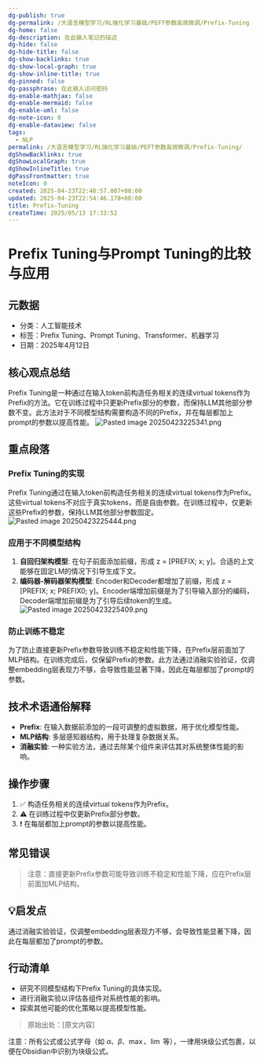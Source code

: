```yaml
---
dg-publish: true
dg-permalink: /大语言模型学习/RL强化学习基础/PEFT参数高效微调/Prefix-Tuning
dg-home: false
dg-description: 在此输入笔记的描述
dg-hide: false
dg-hide-title: false
dg-show-backlinks: true
dg-show-local-graph: true
dg-show-inline-title: true
dg-pinned: false
dg-passphrase: 在此输入访问密码
dg-enable-mathjax: false
dg-enable-mermaid: false
dg-enable-uml: false
dg-note-icon: 0
dg-enable-dataview: false
tags:
  - NLP
permalink: /大语言模型学习/RL强化学习基础/PEFT参数高效微调/Prefix-Tuning/
dgShowBacklinks: true
dgShowLocalGraph: true
dgShowInlineTitle: true
dgPassFrontmatter: true
noteIcon: 0
created: 2025-04-23T22:48:57.007+08:00
updated: 2025-04-23T22:54:46.178+08:00
title: Prefix-Tuning
createTime: 2025/05/13 17:33:52
---
```




# Prefix Tuning与Prompt Tuning的比较与应用

## 元数据
- 分类：人工智能技术
- 标签：Prefix Tuning、Prompt Tuning、Transformer、机器学习
- 日期：2025年4月12日


## 核心观点总结
Prefix Tuning是一种通过在输入token前构造任务相关的连续virtual tokens作为Prefix的方法。它在训练过程中只更新Prefix部分的参数，而保持LLM其他部分参数不变。此方法对于不同模型结构需要构造不同的Prefix，并在每层都加上prompt的参数以提高性能。
![Pasted image 20250423225341.png](/img/user/%E9%99%84%E4%BB%B6/Pasted%20image%2020250423225341.png)


## 重点段落

### Prefix Tuning的实现
Prefix Tuning通过在输入token前构造任务相关的连续virtual tokens作为Prefix。这些virtual tokens不对应于真实tokens，而是自由参数。在训练过程中，仅更新这些Prefix的参数，保持LLM其他部分参数固定。
![Pasted image 20250423225444.png](/img/user/%E9%99%84%E4%BB%B6/Pasted%20image%2020250423225444.png)


### 应用于不同模型结构
1. **自回归架构模型**: 在句子前面添加前缀，形成 z = [PREFIX; x; y]。合适的上文能够在固定LM的情况下引导生成下文。
2. **编码器-解码器架构模型**: Encoder和Decoder都增加了前缀，形成 z = [PREFIX; x; PREFIX0; y]。Encoder端增加前缀是为了引导输入部分的编码，Decoder端增加前缀是为了引导后续token的生成。
![Pasted image 20250423225409.png](/img/user/%E9%99%84%E4%BB%B6/Pasted%20image%2020250423225409.png)


### 防止训练不稳定
为了防止直接更新Prefix参数导致训练不稳定和性能下降，在Prefix层前面加了MLP结构。在训练完成后，仅保留Prefix的参数。此方法通过消融实验验证，仅调整embedding层表现力不够，会导致性能显著下降，因此在每层都加了prompt的参数。


## 技术术语通俗解释
- **Prefix**: 在输入数据前添加的一段可调整的虚拟数据，用于优化模型性能。
- **MLP结构**: 多层感知器结构，用于处理复杂数据关系。
- **消融实验**: 一种实验方法，通过去除某个组件来评估其对系统整体性能的影响。


## 操作步骤
1. ✅ 构造任务相关的连续virtual tokens作为Prefix。
2. ⚠ 在训练过程中仅更新Prefix部分参数。
3. ❗ 在每层都加上prompt的参数以提高性能。


## 常见错误
> 注意：直接更新Prefix参数可能导致训练不稳定和性能下降，应在Prefix层前面加MLP结构。


## 💡启发点
通过消融实验验证，仅调整embedding层表现力不够，会导致性能显著下降，因此在每层都加了prompt的参数。


## 行动清单
- 研究不同模型结构下Prefix Tuning的具体实现。
- 进行消融实验以评估各组件对系统性能的影响。
- 探索其他可能的优化策略以提高模型性能。

> 原始出处：[原文内容]

注意：所有公式或公式字母（如 $\alpha$、$\beta$、$\max$、$\lim$ 等），一律用块级公式包裹，以便在Obsidian中识别为块级公式。
